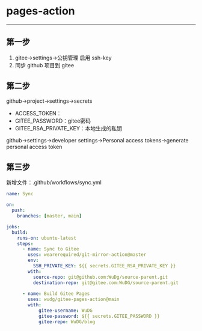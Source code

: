 # pages-action
---

## 第一步
1. gitee->settings->公钥管理 启用 ssh-key
2. 同步 github 项目到 gitee

## 第二步
github->project->settings->secrets
* ACCESS_TOKEN：
* GITEE_PASSWORD：gitee密码
* GITEE_RSA_PRIVATE_KEY：本地生成的私钥

github->settings->developer settings->Personal access tokens->generate personal access token

## 第三步
新增文件：.github/workflows/sync.yml
```sync.yml
name: Sync

on:
  push:
    branches: [master, main]

jobs:
  build:
    runs-on: ubuntu-latest
    steps:
      - name: Sync to Gitee
        uses: wearerequired/git-mirror-action@master
        env:
          SSH_PRIVATE_KEY: ${{ secrets.GITEE_RSA_PRIVATE_KEY }}
        with:
          source-repo: git@github.com:WuDg/source-parent.git
          destination-repo: git@gitee.com:WuDG/source-parent.git
      
      - name: Build Gitee Pages
        uses: wudg/gitee-pages-action@main
        with:
            gitee-username: WuDG
            gitee-password: ${{ secrets.GITEE_PASSWORD }}
            gitee-repo: WuDG/blog

```
